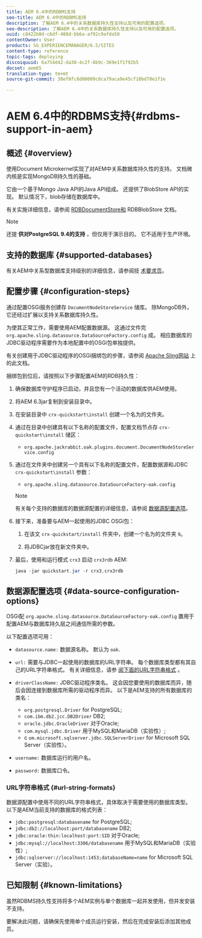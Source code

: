 ```yaml
---
title: AEM 6.4中的RDBMS支持
seo-title: AEM 6.4中的RDBMS支持
description: 了解AEM 6.4中的关系数据库持久性支持以及可用的配置选项。
seo-description: 了解AEM 6.4中的关系数据库持久性支持以及可用的配置选项。
uuid: c8422b0d-c6df-488d-bb6a-af92c9afda50
contentOwner: User
products: SG_EXPERIENCEMANAGER/6.5/SITES
content-type: reference
topic-tags: deploying
discoiquuid: 6a754d42-da30-4c2f-8b9c-369e1f1f92b5
docset: aem65
translation-type: tm+mt
source-git-commit: 38ef8fc8d80009c8ca79aca9e45cf10bd70e1f1e

---
```



# AEM 6.4中的RDBMS支持{#rdbms-support-in-aem}

## 概述 {#overview}

使用Document Microkernel实现了对AEM中关系数据库持久性的支持。 文档微内核是实现MongoDB持久性的基础。

它由一个基于Mongo Java API的Java API组成。 还提供了BlobStore API的实现。 默认情况下，blob存储在数据库中。

有关实施详细信息，请参阅 [RDBDocumentStore和](https://jackrabbit.apache.org/oak/docs/apidocs/org/apache/jackrabbit/oak/plugins/document/rdb/RDBDocumentStore.html) RDBBlobStore [](https://jackrabbit.apache.org/oak/docs/apidocs/org/apache/jackrabbit/oak/plugins/document/rdb/RDBBlobStore.html) 文档。

>[!NOTE]
>
>还提 **供对PostgreSQL 9.4的支持** ，但仅用于演示目的。 它不适用于生产环境。

## 支持的数据库 {#supported-databases}

有关AEM中关系型数据库支持级别的详细信息，请参阅技 [术要求页](/help/sites-deploying/technical-requirements.md)。

## 配置步骤 {#configuration-steps}

通过配置OSGi服务创建存 `DocumentNodeStoreService` 储库。 除MongoDB外，它还经过扩展以支持关系数据库持久性。

为使其正常工作，需要使用AEM配置数据源。 这通过文件完 `org.apache.sling.datasource.DataSourceFactory.config` 成。 相应数据库的JDBC驱动程序需要作为本地配置中的OSGi包单独提供。

有关创建用于JDBC驱动程序的OSGi捆绑包的步骤，请参阅 [Apache Sling网站](https://sling.apache.org/documentation/bundles/datasource-providers.html#convert-driver-jars-to-bundle) 上的此文档。

捆绑包到位后，请按照以下步骤配置AEM的RDB持久性：

1. 确保数据库守护程序已启动，并且您有一个活动的数据库供AEM使用。
1. 将AEM 6.3jar复制到安装目录中。
1. 在安装目录中 `crx-quickstart\install` 创建一个名为的文件夹。
1. 通过在目录中创建具有以下名称的配置文件，配置文档节点存 `crx-quickstart\install` 储区：

   * `org.apache.jackrabbit.oak.plugins.document.DocumentNodeStoreService.config`

1. 通过在文件夹中创建另一个具有以下名称的配置文件，配置数据源和JDBC `crx-quickstart\install` 参数：

   * `org.apache.sling.datasource.DataSourceFactory-oak.config`
   >[!NOTE]
   >
   >有关每个支持的数据库的数据源配置的详细信息，请参阅 [数据源配置选项](/help/sites-deploying/rdbms-support-in-aem.md#data-source-configuration-options)。

1. 接下来，准备要与AEM一起使用的JDBC OSGi包：

   1. 在该文 `crx-quickstart/install` 件夹中，创建一个名为的文件夹 `9`。

   1. 将JDBCjar放在新文件夹中。

1. 最后，使用和运行模式 `crx3` 启动 `crx3rdb` AEM:

   ```java
   java -jar quickstart.jar -r crx3,crx3rdb
   ```

## 数据源配置选项 {#data-source-configuration-options}

OSGi配 `org.apache.sling.datasource.DataSourceFactory-oak.config` 置用于配置AEM与数据库持久层之间通信所需的参数。

以下配置选项可用：

* `datasource.name:` 数据源名称。 默认为 `oak`.

* `url:` 需要与JDBC一起使用的数据库的URL字符串。 每个数据库类型都有其自己的URL字符串格式。 有关详细信息，请参 [阅下面的URL字符串格式](/help/sites-deploying/rdbms-support-in-aem.md#url-string-formats) 。

* `driverClassName:` JDBC驱动程序类名。 这会因您要使用的数据库而异，随后会因连接到数据库所需的驱动程序而异。 以下是AEM支持的所有数据库的类名：

   * `org.postgresql.Driver` for PostgreSQL;
   * `com.ibm.db2.jcc.DB2Driver` DB2;
   * `oracle.jdbc.OracleDriver` 对于Oracle;
   * `com.mysql.jdbc.Driver` 用于MySQL和MariaDB（实验性）;
   * c `om.microsoft.sqlserver.jdbc.SQLServerDriver` for Microsoft SQL Server（实验性）。

* `username:` 数据库运行的用户名。

* `password:` 数据库口令。

### URL字符串格式 {#url-string-formats}

数据源配置中使用不同的URL字符串格式，具体取决于需要使用的数据库类型。 以下是AEM当前支持的数据库的格式列表：

* `jdbc:postgresql:databasename` for PostgreSQL;
* `jdbc:db2://localhost:port/databasename` DB2;
* `jdbc:oracle:thin:localhost:port:SID` 对于Oracle;
* `jdbc:mysql://localhost:3306/databasename` 用于MySQL和MariaDB（实验性）;
* `jdbc:sqlserver://localhost:1453;databaseName=name` for Microsoft SQL Server（实验）。

## 已知限制 {#known-limitations}

虽然RDBMS持久性支持将多个AEM实例与单个数据库一起并发使用，但并发安装不支持。

要解决此问题，请确保先使用单个成员运行安装，然后在完成安装后添加其他成员。

